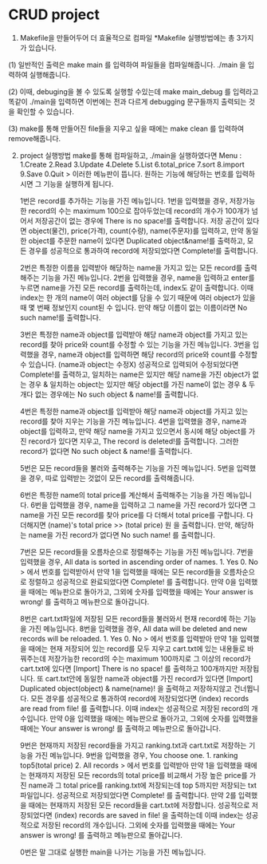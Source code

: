 # CRUD project #

1. Makefile을 만들어두어 더 효율적으로 컴파일
  *Makefile 실행방법에는 총 3가지가 있습니다.
    
  (1) 일반적인 출력은 make main 를 입력하여 파일들을 컴파일해줍니다. ./main 을 입력하여 실행해줍니다.
    
  (2) 이때, debuging을 볼 수 있도록 실행할 수있는데 make main_debug 를 입력라고 똑같이 ./main을 입력하면 이번에는 전과 다르게 debugging 문구들까지
    출력되는 것을 확인할 수 있습니다.
    
  (3) make를 통해 만들어진 file들을 지우고 싶을 때에는 make clean 를 입력하여 remove해줍니다. 

2. project 실행방법
    make를 통해 컴파일하고, ./main을 실행하였다면
    Menu : 1.Create 2.Read 3.Update 4.Delete 5.List 6.total_price 7.sort 8.import 9.Save 0.Quit > 이러한 메뉴판이 뜹니다.
    원하는 기능에 해당하는 번호를 입력하시면 그 기능을 실행하게 됩니다.
    
    1번은 record를 추가하는 기능을 가진 메뉴입니다.
    1번을 입력했을 경우,  저장가능한 record의 수는 maximum 100으로 잡아두었는데 record의 개수가 100개가 넘어서 저장공간이 없는 경우에 
                        There is no space!를 출력합니다.
                        저장 공간이 있다면 object(물건), price(가격), count(수량), name(주문자)를 입력하고, 
                        만약 동일한 object를 주문한 name이 있다면 Duplicated object&name!를 출력하고,
                        모든 경우를 성공적으로 통과하여 record에 저장되었다면 Complete!를 출력합니다.
    
    2번은 특정한 이름을 입력받아 해당하는 name을 가지고 있는 모든 record를 출력해주는 기능을 가진 메뉴입니다.
    2번을 입력했을 경우,  name을 입력하고 enter를 누르면 name을 가진 모든 record를 출력하는데, index도 같이 출력합니다.
                        이때 index는 한 개의 name이 여러 object를 담을 수 있기 때문에 여러 object가 있을 때 몇 번째 정보인지 count된 수 입니다.
                        만약 해당 이름이 없는 이름이라면 No such name!를 출력합니다.
    
    3번은 특정한 name과 object를 입력받아 해당 name과 object를 가지고 있는 record를 찾아 price와 count를 수정할 수 있는 기능을 가진 메뉴입니다.
    3번을 입력했을 경우, name과 object를 입력하면 해당 record의 price와 count를 수정할 수 있습니다. (name과 object는 수정X)
                       성공적으로 입력되어 수정되었다면 Complete!를 출력하고,
                       일치하는 name은 있지만 해당 name을 가진 object가 없는 경우 & 일치하는 object는 있지만 해당 object를 가진 name이 없는
                       경우 & 두 개다 없는 경우에는 No such object & name!를 출력합니다.
    
    4번은 특정한 name과 object를 입력받아 해당 name과 object를 가지고 있는 record를 찾아 지우는 기능을 가진 메뉴입니다.
    4번을 입력했을 경우, name과 object를 입력하고, 만약 해당 name을 가지고 있으면서 동시에 해당 object를 가진 record가 있다면 지우고, 
                       The record is deleted!를 출력합니다.
                       그러한 record가 없다면 No such object & name!를 출력합니다.
    
    5번은 모든 record들을 불러와 출력해주는 기능을 가진 메뉴입니다.
    5번을 입력했을 경우, 따로 입력받는 것없이 모든 record를 출력해줍니다.
    
    6번은 특정한 name의 total price를 계산해서 출력해주는 기능을 가진 메뉴입니다.
    6번을 입력했을 경우, name을 입력하고 그 name을 가진 record가 있다면 그 name을 가진 모든 record를 찾아 price를 다 더해서 total price를
                       구합니다. 다 더해지면 (name)'s total price >> (total price) 원 을 출력합니다.
                       만약, 해당하는 name을 가진 record가 없다면 No such name! 를 출력합니다.
    
    7번은 모든 record들을 오름차순으로 정렬해주는 기능을 가진 메뉴입니다.
    7번을 입력했을 경우, All data is sorted in ascending order of names.
                       1. Yes 0. No >  에서 번호를 입력받아서
                       만약 1을 입력했을 때에는 모든 record들을 오름차순으로 정렬하고 성공적으로 완료되었다면 Complete! 를 출력합니다.
                       만약 0을 입력했을 때에는 메뉴판으로 돌아가고,
                       그외에 숫자를 입력했을 때에는 Your answer is wrong! 를 출력하고 메뉴판으로 돌아갑니다.
    
    8번은 cart.txt파일에 저장된 모든 record들을 불러와서 현재 record에 하는 기능을 가진 메뉴입니다.
    8번을 입력했을 경우, All data will be deleted and new records will be reloaded.
                       1. Yes 0. No >  에서 번호를 입력받아
                       만약 1을 입력했을 때에는 현재 저장되어 있는 record를 모두 지우고 cart.txt에 있는 내용들로 바꿔주는데 저장가능한
                       record의 수는 maximum 100까지로 그 이상의 record가 cart.txt에 있다면 [Import] There is no space! 를 출력하고
                       100개까지만 저장됩니다. 또 cart.txt안에 동일한 name과 object를 가진 record가 있다면 [Import] Duplicated 
                       object(object) & name(name)! 을 출력하고 저장하지않고 건너뜁니다. 모든 경우를 성공적으로 통과하여 record에 저장되었다면
                       (index) records are read from file! 를 출력합니다. 이때 index는 성공적으로 저장된 record의 개수입니다.
                       만약 0을 입력했을 때에는 메뉴판으로 돌아가고,
                       그외에 숫자를 입력했을 때에는 Your answer is wrong! 를 출력하고 메뉴판으로 돌아갑니다.
    
    9번은 현재까지 저장된 record들을 가지고 ranking.txt과 cart.txt로 저장하는 기능을 가진 메뉴입니다.
    9번을 입력했을 경우, You choose one.
                       1. ranking top5(total price) 2. All records >  에서 번호를 입력받아 
                       만약 1을 입력했을 때에는 현재까지 저장된 모든 records의 total price를 비교해서 가장 높은 price를 가진 name과 그 total
                       price를 ranking.txt에 저장되는데 top 5까지만 저장되는 txt파일입니다. 성공적으로 저장되었다면 Complete! 를 출력합니다.
                       만약 2를 입력했을 때에는 현재까지 저장된 모든 record들을 cart.txt에 저장합니다. 성공적으로 저장되었다면 (index) records
                       are saved in file! 을 출력하는데 이때 index는 성공적으로 저장된 record의 개수입니다.
                       그외에 숫자를 입력했을 때에는 Your answer is wrong! 를 출력하고 메뉴판으로 돌아갑니다.
    
    0번은 말 그대로 실행한 main을 나가는 기능을 가진 메뉴입니다.
